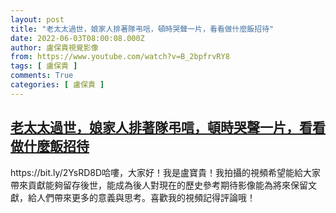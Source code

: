 ```yaml
---
layout: post
title: "老太太過世，娘家人排著隊弔唁，頓時哭聲一片，看看做什麼飯招待"
date: 2022-06-03T08:00:08.000Z
author: 盧保貴視覺影像
from: https://www.youtube.com/watch?v=B_2bpfrvRY8
tags: [ 盧保貴 ]
comments: True
categories: [ 盧保貴 ]
---
```

<!--1654243208000-->
[老太太過世，娘家人排著隊弔唁，頓時哭聲一片，看看做什麼飯招待](https://www.youtube.com/watch?v=B_2bpfrvRY8)
------

<div>
https://bit.ly/2YsRD8D哈嘍，大家好！我是盧寶貴！我拍攝的視頻希望能給大家帶來貢獻能夠留存後世，能成為後人對現在的歷史參考期待影像能為將來保留文獻，給人們帶來更多的意義與思考。喜歡我的視頻記得評論哦！
</div>
